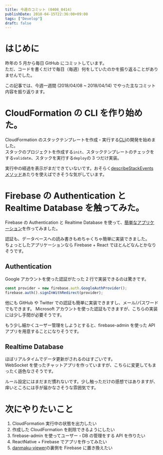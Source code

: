 ```yaml
---
title: 今週のコミット (0408_0414)
publishDate: 2018-04-15T22:36:00+09:00
tags: ["Develop"]
draft: false
---
```


# はじめに

昨年の 5 月から毎日 GitHub にコミットしています。  
ただ、コードを書くだけで毎日（毎週）何をしていたのかを振り返ることがありませんでした。

この記事では、今週一週間 (2018/04/08 ~ 2018/04/14) でやった主なコミット内容を振り返ります。

# CloudFormation の CLI を作り始めた。

CloudFormation のスタックテンプレートを作成・実行する[CLI](https://github.com/70-10/sandbox/tree/master/node/aws/cloudformation-cli)の開発を始めました。  
スタックのプロジェクトを作成する`init`、スタックテンプレートのチェックをする`validate`、スタックを実行する`deploy`の 3 つだけ実装。

実行中の経過を表示がまだできていないです。おそらく[describeStackEvents メソッド](https://docs.aws.amazon.com/AWSJavaScriptSDK/latest/AWS/CloudFormation.html#describeStackEvents-property)あたりを使えばできそうな気がしています。

# Firebase の Authentication と Realtime Database を触ってみた。

Firebase の Authentication と Realtime Database を使って、[簡単なアプリケーション](https://github.com/70-10/sandbox/tree/master/node/firebase/realtime-database)を作ってみました。

認証も、データベースへの読み書きもめちゃくちゃ簡単に実装できました。  
ちょっとしたアプリケーションなら Firebase + React でほとんどなんとかなりそうです。

## Authentication

Google アカウントを使った認証がたった 2 行で実装できるのは驚きです。

```javascript
const provider = new firebase.auth.GoogleAuthProvider();
firebase.auth().signInWithRedirect(provider);
```

他にも GitHub や Twitter での認証も簡単に実装できますし、メール/パスワードでもできます。
Microsoft アカウントを使った認証もできますが、こちらの実装には少し手間が必要そうです。

もう少し細かくユーザー管理をしようとすると、firebase-admin を使った API アプリを用意することになりそうです。

## Realtime Database

ほぼリアルタイムでデータ更新がされるのはすごいです。  
WebSocket を使ったチャットアプリを作っていますが、こちらに変更してもまったく遜色なさそうです。

ルール設定にはまだまだ慣れないです。少し触っただけの感想ではありますが、痒いところには手が届かなさそうな雰囲気です。

# 次にやりたいこと

1.  CloudFormation 実行中の状態を出力したい
2.  作成した CloudFormation を削除できるようにしたい
3.  firebase-admin を使ってユーザー・DB の管理をする API を作りたい
4.  ReactNative + Firebase でアプリを作ってみたい
5.  [danmaku-viewer](https://github.com/70-10/danmaku-viewer)の裏側を Firebase に置き換えたい

